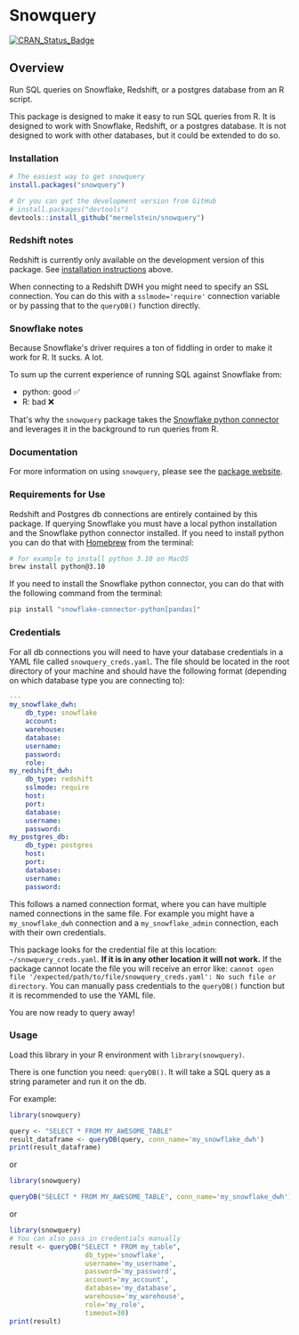 # Snowquery

<!-- badges: start -->
[![CRAN_Status_Badge](https://www.r-pkg.org/badges/version/snowquery)](https://cran.r-project.org/package=snowquery)
<!-- badges: end -->

## Overview

Run SQL queries on Snowflake, Redshift, or a postgres database from an R script. 

This package is designed to make it easy to run SQL queries from R. It is designed to work with Snowflake, Redshift, or a postgres database. It is not designed to work with other databases, but it could be extended to do so.

### Installation

```r
# The easiest way to get snowquery
install.packages("snowquery")

# Or you can get the development version from GitHub
# install.packages("devtools")
devtools::install_github("mermelstein/snowquery")
```

### Redshift notes

Redshift is currently only available on the development version of this package. See [installation instructions](#installation) above.

When connecting to a Redshift DWH you might need to specify an SSL connection. You can do this with a `sslmode='require'` connection variable or by passing that to the `queryDB()` function directly.

### Snowflake notes

Because Snowflake's driver requires a ton of fiddling in order to make it work for R. It sucks. A lot.

To sum up the current experience of running SQL against Snowflake from:

  - python: good &#x2705;
  - R: bad &#x274C;

That's why the `snowquery` package takes the [Snowflake python connector](https://docs.snowflake.com/en/developer-guide/python-connector/python-connector-pandas) and leverages it in the background to run queries from R.

### Documentation

For more information on using `snowquery`, please see the [package website](https://snowquery.org).

### Requirements for Use

Redshift and Postgres db connections are entirely contained by this package. If querying Snowflake you must have a local python installation and the Snowflake python connector installed. If you need to install python you can do that with [Homebrew](https://brew.sh/) from the terminal:

```bash
# for example to install python 3.10 on MacOS
brew install python@3.10
```

If you need to install the Snowflake python connector, you can do that with the following command from the terminal:
```bash
pip install "snowflake-connector-python[pandas]"
```

### Credentials

For all db connections you will need to have your database credentials in a YAML file called `snowquery_creds.yaml`. The file should be located in the root directory of your machine and should have the following format (depending on which database type you are connecting to):


```yaml
---
my_snowflake_dwh:
    db_type: snowflake
    account: 
    warehouse: 
    database: 
    username: 
    password: 
    role: 
my_redshift_dwh:
    db_type: redshift
    sslmode: require
    host: 
    port: 
    database: 
    username: 
    password: 
my_postgres_db:
    db_type: postgres
    host: 
    port: 
    database: 
    username: 
    password: 

```

This follows a named connection format, where you can have multiple named connections in the same file. For example you might have a `my_snowflake_dwh` connection and a `my_snowflake_admin` connection, each with their own credentials.

This package looks for the credential file at this location: `~/snowquery_creds.yaml`. **If it is in any other location it will not work.** If the package cannot locate the file you will receive an error like: `cannot open file '/expected/path/to/file/snowquery_creds.yaml': No such file or directory`. You can manually pass credentials to the `queryDB()` function but it is recommended to use the YAML file.

You are now ready to query away!

### Usage

Load this library in your R environment with `library(snowquery)`.

There is one function you need: `queryDB()`. It will take a SQL query as a string parameter and run it on the db.

For example:

```R
library(snowquery)

query <- "SELECT * FROM MY_AWESOME_TABLE"
result_dataframe <- queryDB(query, conn_name='my_snowflake_dwh')
print(result_dataframe)
```

or 

```R
library(snowquery)

queryDB("SELECT * FROM MY_AWESOME_TABLE", conn_name='my_snowflake_dwh')
```

or

```R
library(snowquery)
# You can also pass in credentials manually
result <- queryDB("SELECT * FROM my_table",
                   db_type='snowflake',
                   username='my_username',
                   password='my_password',
                   account='my_account',
                   database='my_database',
                   warehouse='my_warehouse',
                   role='my_role',
                   timeout=30)
print(result)
```